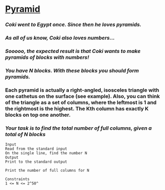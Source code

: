 # [Pyramid](https://judge.telerikacademy.com/problem/21pyramids)  

### _Coki went to Egypt once. Since then he loves pyramids._
### _As all of us know, Coki also loves numbers..._
### _Sooooo, the expected result is that Coki wants to make pyramids of blocks with numbers!_
### _You have N blocks. With these blocks you should form pyramids._

### **Each pyramid is actually a right-angled, isosceles triangle with one cathetus on the surface (see example). Also, you can think of the triangle as a set of columns, where the leftmost is 1 and the rightmost is the highest. The Kth column has exactly K blocks on top one another.**

### _Your task is to find the total number of full columns, given a total of N blocks_

```
Input
Read from the standard input
On the single line, find the number N
Output
Print to the standard output

Print the number of full columns for N

Constraints
1 <= N <= 2^50^
```
